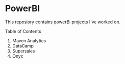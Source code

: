 # PowerBI
This reposiory contains powerBi projects I've worked on.

Table of Contents
1. Maven Analytics
2. DataCamp
3. Supersales
4. Onyx
